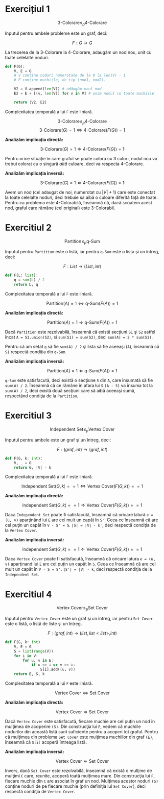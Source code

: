 # Exercițiul 1

$$ 3\text{-Colorare} \leq_p 4\text{-Colorare} $$

Inputul pentru ambele probleme este un graf, deci:

$$ F : G \rightarrow G $$

La trecerea de la 3-Colorare la 4-Colorare, adaugăm un nod nou, unit cu toate
celelalte noduri.

```python
def F(G):
    V, E = G
    # V conține noduri numerotate de la 0 la len(V) - 1
    # E conține muchiile, de tip (nod1, nod2).

    V2 = V.append(len(V)) # adăugăm noul nod
    E2 = E + [(v, len(V)) for v in V] # unim nodul cu toate muchiile

    return (V2, E2)
```

Complexitatea temporală a lui `F` este liniară.

$$ 3\text{-Colorare} \leq_p 4\text{-Colorare} $$
$$ 3\text{-Colorare}(G) = 1 \iff 4\text{-Colorare}(F(G)) = 1 $$

**Analizăm implicația directă:**

$$ \text{3-Colorare}(G) = 1 \Rightarrow \text{4-Colorare}(F(G)) = 1 $$

Pentru orice situație în care graful se poate colora cu $3$ culori, nodul nou va
trebui colorat cu o singură *altă* culoare, deci va respecta $4$-Colorare.

**Analizăm implicația inversă:**

$$ 3\text{-Colorare}(G) = 1 \Leftarrow 4\text{-Colorare}(F(G)) = 1 $$

Avem un nod (cel adaugat de noi, numerotat cu $|V|+1$) care este conectat la
toate celelalte noduri, deci trebuie sa aibă o culoare diferită față de toate.
Pentru ca problema este $4$-Colorabilă, înseamnă că, dacă scoatem acest nod,
graful care rămâne (cel original) este $3$-Colorabil.

# Exercitiul 2
$$ \text{Partition} \leq_p \text{q-Sum} $$

Inputul pentru `Partition` este o listă, iar pentru `q-Sum` este o lista şi un
întreg, deci:

$$ F : List \rightarrow (List, int) $$

```python
def F(L: list):
    q = sum(L) / 2
    return L, q
```

Complexitatea temporală a lui `F` este liniară.

$$ \text{Partition}(A) = 1 \iff \text{q-Sum}(F(A)) = 1 $$

**Analizăm implicația directă:**

$$ \text{Partition}(A) = 1 \Rightarrow \text{q-Sum}(F(A)) = 1 $$

Dacă `Partition` este rezolvabilă, înseamnă că există secţiuni `S1` şi `S2`
astfel încat `A = S1.union(S2)`, si `sum(S1) = sum(S2)`, deci `sum(A) = 2 *
sum(S1)`.

Pentru că am setat `q` să fie `sum(A) / 2` şi lista să fie aceeaşi (`A`),
înseamnă că `S1` respectă condiţia din `q-Sum`.

**Analizăm implicația inversă:**

$$ \text{Partition}(A) = 1 \Leftarrow \text{q-Sum}(F(A)) = 1 $$

`q-Sum` este satisfacută, deci există o secţiune `S` din `A`, care însumată să
fie `sum(A) / 2`. Înseamnă că ce rămâne în afara lui `S` `(A - S)` va însuma tot
la `sum(A) / 2`, deci există două secţiuni care să aibă aceeaşi sumă, respectând
condiţia de la `Partition`.

# Exercitiul 3
$$ \text{Independent Set} \leq_p \text{Vertex Cover} $$

Inputul pentru ambele este un graf şi un întreg, deci:

$$ F : (graf, int) \rightarrow (graf, int) $$

```python
def F(G, k: int):
    V, _ = G
    return G, |V| - k
```

Complexitatea temporală a lui `F` este liniară.

$$ \text{Independent Set}(G, k) == 1 \iff \text{Vertex Cover}(F(G, k)) == 1 $$

**Analizăm implicația directă:**

$$ \text{Independent Set}(G, k) == 1 \Rightarrow \text{Vertex Cover}(F(G, k)) ==
1 $$

Daca `Independent Set` poate fi satisfacută, înseamnă că oricare latură `e = (u,
v)` aparţinând lui `E` are cel mult un capăt în `S'`. Ceea ce înseamnă că are
cel puţin un capăt în `V - S' = S`. `|S| = |V| - k'`, deci respectă condiţia de
la `Vertex Cover`.

**Analizăm implicația inversă:**

$$ \text{Independent Set}(G, k) == 1 \Leftarrow \text{Vertex Cover}(F(G, k)) ==
1 $$

Daca `Vertex Cover` poate fi satisfacută, înseamnă că oricare latura `e = (u,
v)` aparţinand lui `E` are cel puţin un capăt în `S`. Ceea ce înseamnă că are
cel mult un capăt în `V - S = S'`. `|S'| = |V| - k`, deci respectă condiţia de
la `Independent Set`.

# Exercitiul 4
$$ \text{Vertex Cover} \leq_p \text{Set Cover} $$

Inputul pentru `Vertex Cover` este un graf şi un întreg, iar pentru `Set Cover`
este o listă, o listă de liste şi un întreg.

$$ F : (graf, int) \rightarrow (list, list<list>, int) $$

```python
def F(G, k: int)
    V, E = G
    S = list(range(V))
    for i in V:
        for u, v in E:
            if u == i or v == i:
                S[i].add((u, v))
    return E, S, k
```

Complexitatea temporală a lui `F` este liniară.

$$ \text{Vertex Cover} \iff \text{Set Cover} $$

**Analizăm implicația directă:**

$$ \text{Vertex Cover} \Rightarrow \text{Set Cover} $$

Dacă `Vertex Cover` este satisfacută, fiecare muchie are cel puţin un nod în
mulţimea de acoperire `(S)`. Din construcţia lui `F`, vedem că muchiile
nodurilor din această listă sunt suficiente pentru a acoperi tot graful. Pentru
că mulţimea din problema `Set Cover` este mulţimea muchiilor din graf `(E)`,
înseamnă că `S[i]` acoperă întreaga listă.

**Analizăm implicația inversă:**

$$ \text{Vertex Cover} \Leftarrow \text{Set Cover} $$

Invers, dacă `Set Cover` este rezolvabilă, înseamnă că există o mulţime de
mulţimi `C` care, reunite, acoperă toată mulţimea mare. Din construcţia lui `F`,
fiecare muchie din `C` are asociat în graf un nod. Mulţimea acestor noduri `(S)`
conţine noduri de pe fiecare muchie (prin definiţia lui `Set Cover`), deci
respectă condiţia de `Vertex Cover`.
